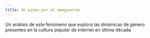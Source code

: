 ```yaml
---
title: Un paseo por el omegaverse​​​​‌﻿‍﻿​‍​‍‌‍﻿﻿‌﻿​‍‌‍‍‌‌‍‌﻿‌‍‍‌‌‍﻿‍​‍​‍​﻿‍‍​‍​‍‌﻿​﻿‌‍​‌‌‍﻿‍‌‍‍‌‌﻿‌​‌﻿‍‌​‍﻿‍‌‍‍‌‌‍﻿﻿​‍​‍​‍﻿​​‍​‍‌‍‍​‌﻿​‍‌‍‌‌‌‍‌‍​‍​‍​﻿‍‍​‍​‍‌‍‍​‌﻿‌​‌﻿‌​‌﻿​​​﻿‍‍​‍﻿﻿​‍﻿﻿‌‍﻿​‌‍﻿﻿‌‍​﻿‌‍​‌‌‍﻿​‌‍‍​‌‍﻿﻿‌﻿​﻿‌﻿‌​​﻿‍‍​﻿​﻿​﻿​﻿​﻿​﻿​﻿​﻿​‍﻿﻿‌‍‍‌‌‍﻿‍‌﻿‌​‌‍‌‌‌‍﻿‍‌﻿‌​​‍﻿﻿‌‍‌‌‌‍‌​‌‍‍‌‌﻿‌​​‍﻿﻿‌‍﻿‌‌‍﻿﻿‌‍‌​‌‍‌‌​﻿﻿‌‌﻿​​‌﻿​‍‌‍‌‌‌﻿​﻿‌‍‌‌‌‍﻿‍‌﻿‌​‌‍​‌‌﻿‌​‌‍‍‌‌‍﻿﻿‌‍﻿‍​﻿‍﻿‌‍‍‌‌‍‌​​﻿﻿‌​﻿‌‌‌‍‌‌‌‍​﻿​﻿​‌‌‍‌​​﻿‌﻿​﻿‌‌​﻿​﻿​‍﻿‌​﻿‌‍‌‍‌‍‌‍​‌​﻿‍‌​‍﻿‌​﻿‌​‌‍‌‌‌‍‌‌‌‍‌​​‍﻿‌‌‍​‌​﻿​‌​﻿​​​﻿​‌​‍﻿‌‌‍‌​‌‍‌​​﻿​​‌‍​‍​﻿​‌​﻿‌‌​﻿‌‍​﻿‌﻿‌‍​﻿​﻿‌​​﻿‌​​﻿​﻿​﻿‍﻿‌﻿‌​‌﻿‍‌‌﻿​​‌‍‌‌​﻿﻿‌‌﻿‌​‌‍​‌‌‍﻿​‌‍‍﻿​﻿‍﻿‌﻿​​‌‍​‌‌﻿‌​‌‍‍​​﻿﻿‌‌﻿‌​‌‍‍‌‌﻿‌​‌‍﻿​‌‍‌‌​﻿﻿﻿‌‍​‍‌‍​‌‌﻿​﻿‌‍‌‌‌‌‌‌‌﻿​‍‌‍﻿​​﻿﻿‌‌‍‍​‌﻿‌​‌﻿‌​‌﻿​​​‍‌‌​﻿​﻿‌​​‌​‍‌‌​﻿​‍‌​‌‍​‍‌‌​﻿​‍‌​‌‍‌‍﻿​‌‍﻿﻿‌‍​﻿‌‍​‌‌‍﻿​‌‍‍​‌‍﻿﻿‌﻿​﻿‌﻿‌​​‍‌‌​﻿​﻿‌​​‌​﻿​﻿​﻿​﻿​﻿​﻿​﻿​﻿​‍‌‍‌‍‍‌‌‍‌​​﻿﻿‌​﻿‌‌‌‍‌‌‌‍​﻿​﻿​‌‌‍‌​​﻿‌﻿​﻿‌‌​﻿​﻿​‍﻿‌​﻿‌‍‌‍‌‍‌‍​‌​﻿‍‌​‍﻿‌​﻿‌​‌‍‌‌‌‍‌‌‌‍‌​​‍﻿‌‌‍​‌​﻿​‌​﻿​​​﻿​‌​‍﻿‌‌‍‌​‌‍‌​​﻿​​‌‍​‍​﻿​‌​﻿‌‌​﻿‌‍​﻿‌﻿‌‍​﻿​﻿‌​​﻿‌​​﻿​﻿​‍‌‍‌﻿‌​‌﻿‍‌‌﻿​​‌‍‌‌​﻿﻿‌‌﻿‌​‌‍​‌‌‍﻿​‌‍‍﻿​‍‌‍‌﻿​​‌‍​‌‌﻿‌​‌‍‍​​﻿﻿‌‌﻿‌​‌‍‍‌‌﻿‌​‌‍﻿​‌‍‌‌​‍​‍‌﻿﻿‌
---
```


Un análisis de este fenómeno que explora las dinámicas de género presentes en la cultura popular de internet en última década